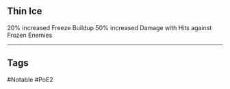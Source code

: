 ## Thin Ice
20% increased Freeze Buildup
50% increased Damage with Hits against Frozen Enemies

---
## Tags
#Notable
#PoE2
